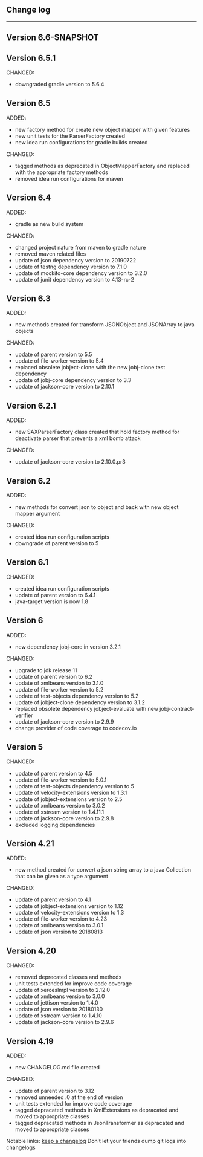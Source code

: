 ## Change log
----------------------

Version 6.6-SNAPSHOT
-------------



Version 6.5.1
-------------

CHANGED:

- downgraded gradle version to 5.6.4 

Version 6.5
-------------

ADDED:
 
- new factory method for create new object mapper with given features
- new unit tests for the ParserFactory created
- new idea run configurations for gradle builds created

CHANGED:

- tagged methods as deprecated in ObjectMapperFactory and replaced with the appropriate factory methods
- removed idea run configurations for maven

Version 6.4
-------------

ADDED:
 
- gradle as new build system

CHANGED:

- changed project nature from maven to gradle nature
- removed maven related files
- update of json dependency version to 20190722
- update of testng dependency version to 7.1.0
- update of mockito-core dependency version to 3.2.0
- update of junit dependency version to 4.13-rc-2

Version 6.3
-------------

ADDED: 

- new methods created for transform JSONObject and JSONArray to java objects

CHANGED:

- update of parent version to 5.5
- update of file-worker version to 5.4
- replaced obsolete jobject-clone with the new jobj-clone test dependency
- update of jobj-core dependency version to 3.3
- update of jackson-core version to 2.10.1

Version 6.2.1
-------------

ADDED: 

- new SAXParserFactory class created that hold factory method for deactivate parser that prevents a xml bomb attack

CHANGED:

- update of jackson-core version to 2.10.0.pr3

Version 6.2
-------------

ADDED: 

- new methods for convert json to object and back with new object mapper argument

CHANGED:

- created idea run configuration scripts
- downgrade of parent version to 5


Version 6.1
-------------

CHANGED:

- created idea run configuration scripts
- update of parent version to 6.4.1
- java-target version is now 1.8

Version 6
-------------

ADDED: 

- new dependency jobj-core in version 3.2.1

CHANGED:

- upgrade to jdk release 11
- update of parent version to 6.2
- update of xmlbeans version to 3.1.0
- update of file-worker version to 5.2
- update of test-objects dependency version to 5.2
- update of jobject-clone dependency version to 3.1.2
- replaced obsolete dependency jobject-evaluate with new jobj-contract-verifier
- update of jackson-core version to 2.9.9
- change provider of code coverage to codecov.io

Version 5
-------------

CHANGED:

- update of parent version to 4.5
- update of file-worker version to 5.0.1
- update of test-objects dependency version to 5
- update of velocity-extensions version to 1.3.1
- update of jobject-extensions version to 2.5
- update of xmlbeans version to 3.0.2
- update of xstream version to 1.4.11.1
- update of jackson-core version to 2.9.8
- excluded logging dependencies

Version 4.21
-------------

ADDED: 

- new method created for convert a json string array to a java Collection that can be given as a type argument

CHANGED:

- update of parent version to 4.1
- update of jobject-extensions version to 1.12
- update of velocity-extensions version to 1.3
- update of file-worker version to 4.23
- update of xmlbeans version to 3.0.1
- update of json version to 20180813

Version 4.20
-------------

CHANGED:

- removed deprecated classes and methods
- unit tests extended for improve code coverage
- update of xercesImpl version to 2.12.0
- update of xmlbeans version to 3.0.0
- update of jettison version to 1.4.0
- update of json version to 20180130
- update of xstream version to 1.4.10
- update of jackson-core version to 2.9.6

Version 4.19
-------------

ADDED: 

- new CHANGELOG.md file created

CHANGED:

- update of parent version to 3.12
- removed unneeded .0 at the end of version
- unit tests extended for improve code coverage
- tagged depracated methods in XmlExtensions as depracated and moved to appropriate classes
- tagged depracated methods in JsonTransformer as depracated and moved to appropriate classes

Notable links:
[keep a changelog](http://keepachangelog.com/en/1.0.0/) Don’t let your friends dump git logs into changelogs
